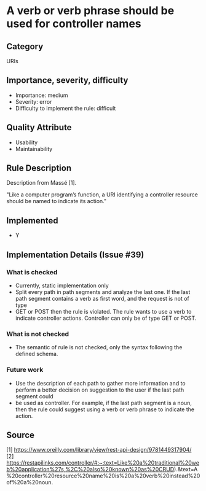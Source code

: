 # A verb or verb phrase should be used for controller names

## Category

URIs

## Importance, severity, difficulty

* Importance: medium
* Severity: error
* Difficulty to implement the rule: difficult

## Quality Attribute

* Usability
* Maintainability

## Rule Description

Description from Massé [1].

"Like a computer program’s function, a URI identifying a controller resource should be
named to indicate its action."

## Implemented

* Y

## Implementation Details (Issue #39)

### What is checked

* Currently, static implementation only
* Split every path in path segments and analyze the last one. If the last path segment contains a verb as first word, and the request is not of type 
* GET or POST then the rule is violated. The rule wants to use a verb to indicate controller actions. Controller can only be of type GET or POST.
### What is not checked

* The semantic of rule is not checked, only the syntax following the defined schema.
### Future work

* Use the description of each path to gather more information and to perform a better decision on suggestion to the user if the last path segment could
* be used as controller. For example, if the last path segment is a noun, then the rule could suggest using a verb or verb phrase to indicate the action.

## Source

[1] https://www.oreilly.com/library/view/rest-api-design/9781449317904/
[2] https://restapilinks.com/controller/#:~:text=Like%20a%20traditional%20web%20application%27s,%2C%20also%20known%20as%20CRUD).&text=A%20controller%20resource%20name%20is%20a%20verb%20instead%20of%20a%20noun.
